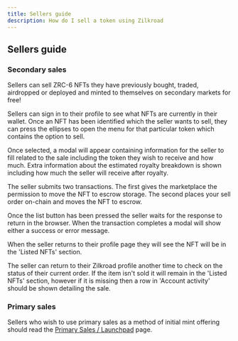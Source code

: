 ```yaml
---
title: Sellers guide
description: How do I sell a token using Zilkroad
---
```


## Sellers guide

### Secondary sales

Sellers can sell ZRC-6 NFTs they have previously bought, traded, airdropped or deployed and minted to themselves on secondary markets for free!

Sellers can sign in to their profile to see what NFTs are currently in their wallet. Once an NFT has been identified which the seller wants to sell, they can press the ellipses to open the menu for that particular token which contains the option to sell.

Once selected, a modal will appear containing information for the seller to fill related to the sale including the token they wish to receive and how much. Extra information about the estimated royalty breakdown is shown including how much the seller will receive after royalty.

The seller submits two transactions. The first gives the marketplace the permission to move the NFT to escrow storage. The second places your sell order on-chain and moves the NFT to escrow.

Once the list button has been pressed the seller waits for the response to return in the browser. When the transaction completes a modal will show either a success or error message.

When the seller returns to their profile page they will see the NFT will be in the 'Listed NFTs' section.

The seller can return to their Zilkroad profile another time to check on the status of their current order. If the item isn't sold it will remain in the 'Listed NFTs' section, however if it is missing then a row in 'Account activity' should be shown detailing the sale.

### Primary sales

Sellers who wish to use primary sales as a method of initial mint offering should read the [Primary Sales / Launchpad](../[...2]features/[...5]primary-sales-launchpad.md) page.
